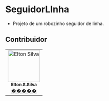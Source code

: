 # SeguidorLInha

* Projeto de um robozinho seguidor de linha.



## Contribuidor

<table>
    <tr>
        <td align="center"><a href="https://github.com/eltonssilva"><img src="https://avatars.githubusercontent.com/u/8157997?v=4" width="100px;" alt="Elton Silva"/><br /><sub><b>Elton S Silva</b></sub></a><br /><a href="https://github.com/eltonssilva" title="Code">�����</a></td>
    </tr>
</table>
